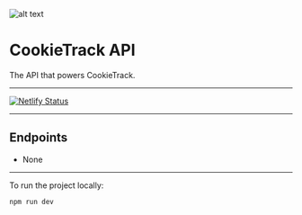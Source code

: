 ![alt text][logo]
# CookieTrack API

The API that powers CookieTrack.

---

[![Netlify Status](https://api.netlify.com/api/v1/badges/b1d81e7d-19e4-4326-a2db-5bd62540c58f/deploy-status)](https://app.netlify.com/sites/compassionate-roentgen-43e54a/deploys)

---

## Endpoints
- None

---

To run the project locally:
```
npm run dev
```

[logo]: https://github.com/Ncookiez/cookietrack-api/blob/main/static/favicon.svg "CookieTrack"
